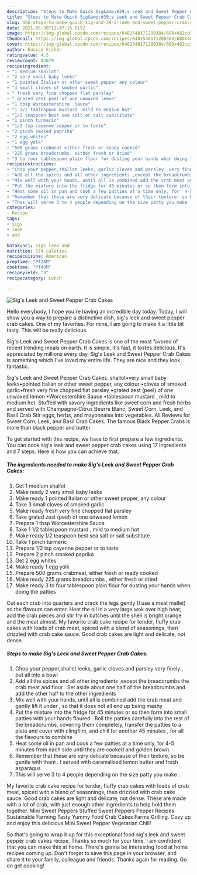 ```yaml
---
description: "Steps to Make Quick Sig&amp;#39;s Leek and Sweet Pepper Crab Cakes"
title: "Steps to Make Quick Sig&amp;#39;s Leek and Sweet Pepper Crab Cakes"
slug: 456-steps-to-make-quick-sig-and-39-s-leek-and-sweet-pepper-crab-cakes
date: 2021-05-30T12:47:15.615Z
image: https://img-global.cpcdn.com/recipes/6481548171280384/680x482cq70/sigs-leek-and-sweet-pepper-crab-cakes-recipe-main-photo.jpg
thumbnail: https://img-global.cpcdn.com/recipes/6481548171280384/680x482cq70/sigs-leek-and-sweet-pepper-crab-cakes-recipe-main-photo.jpg
cover: https://img-global.cpcdn.com/recipes/6481548171280384/680x482cq70/sigs-leek-and-sweet-pepper-crab-cakes-recipe-main-photo.jpg
author: Eunice Fisher
ratingvalue: 4.5
reviewcount: 43879
recipeingredient:
- "1 medium shallot"
- "2 very small baby leeks"
- "1 pointed Italian or other sweet pepper any colour"
- "3 small cloves of smoked garlic"
- " fresh very fine chopped flat parsley"
- " grated zest peel of one unwaxed lemon"
- "1 tbsp Worcestershire  Sauce"
- "1 1/2 tablespoon mustard  mild to medium hot"
- "1/2 teaspoon best sea salt or salt substitute"
- "1 pinch turmeric"
- "1/2 tsp cayenne pepper or to taste"
- "2 pinch smoked paprika"
- "2 egg whites"
- "1 egg yolk"
- "500 grams crabmeat either fresh or ready cooked"
- "225 grams breadcrumbs  either fresh or dried"
- "3 to four tablespoon plain flour for dusting your hands when doing the patties"
recipeinstructions:
- "Chop your pepper,shallot leeks, garlic cloves and parsley  very finely , put all into a bowl"
- "Add all the spices and all other ingredients ,except the breadcrumbs the crab meat and flour . Set aside about one half of the breadcrumbs and add the other half to the other ingredients"
- "Mix well with your hands, until all is combined add the crab meat and gently lift it under , so that it does not all end up being mashy"
- "Put the mixture into the fridge for 45 minutes or so then form into small patties with your hands floured  . Roll the patties carefully into the rest of the  breadcrumbs, covering them completely, transfer the patties to a plate and cover with clingfilm,  and chill for another 45 minutes , for all the flavours to combine"
- "Heat some oil in pan and cook a few patties at a time only, for  4-5 minutes from each side  until they are cooked and golden brown."
- "Remember that these are very delicate because of their texture, so be gentle with them . I served  with caramalised lemon butter and fresh asparagus"
- "This will serve 3 to 4 people depending on the size patty you make ."
categories:
- Recipe
tags:
- sigs
- leek
- and

katakunci: sigs leek and 
nutrition: 174 calories
recipecuisine: American
preptime: "PT24M"
cooktime: "PT43M"
recipeyield: "3"
recipecategory: Lunch

---
```



![Sig&#39;s Leek and Sweet Pepper Crab Cakes](https://img-global.cpcdn.com/recipes/6481548171280384/680x482cq70/sigs-leek-and-sweet-pepper-crab-cakes-recipe-main-photo.jpg)

Hello everybody, I hope you're having an incredible day today. Today, I will show you a way to prepare a distinctive dish, sig&#39;s leek and sweet pepper crab cakes. One of my favorites. For mine, I am going to make it a little bit tasty. This will be really delicious.

Sig&#39;s Leek and Sweet Pepper Crab Cakes is one of the most favored of recent trending meals on earth. It is simple, it's fast, it tastes delicious. It's appreciated by millions every day. Sig&#39;s Leek and Sweet Pepper Crab Cakes is something which I've loved my entire life. They are nice and they look fantastic.

Sig&#39;s Leek and Sweet Pepper Crab Cakes. shallot•very small baby leeks•pointed Italian or other sweet pepper, any colour •cloves of smoked garlic•fresh very fine chopped flat parsley •grated zest (peel) of one unwaxed lemon •Worcestershire Sauce •tablespoon mustard , mild to medium hot. Stuffed with savory ingredients like sweet corn and fresh herbs and served with Champagne-Citrus Beurre Blanc, Sweet Corn, Leek, and Basil Crab Stir eggs, herbs, and mayonnaise into vegetables. All Reviews for Sweet Corn, Leek, and Basil Crab Cakes. The famous Black Pepper Crabs is more than black pepper and butter.


To get started with this recipe, we have to first prepare a few ingredients. You can cook sig&#39;s leek and sweet pepper crab cakes using 17 ingredients and 7 steps. Here is how you can achieve that.

<!--inarticleads1-->

##### The ingredients needed to make Sig&#39;s Leek and Sweet Pepper Crab Cakes:

1. Get 1 medium shallot
1. Make ready 2 very small baby leeks
1. Make ready 1 pointed Italian or other sweet pepper, any colour
1. Take 3 small cloves of smoked garlic
1. Make ready  fresh very fine chopped flat parsley
1. Take  grated zest (peel) of one unwaxed lemon
1. Prepare 1 tbsp Worcestershire  Sauce
1. Take 1 1/2 tablespoon mustard , mild to medium hot
1. Make ready 1/2 teaspoon best sea salt or salt substitute
1. Take 1 pinch turmeric
1. Prepare 1/2 tsp cayenne pepper or to taste
1. Prepare 2 pinch smoked paprika
1. Get 2 egg whites
1. Make ready 1 egg yolk
1. Prepare 500 grams crabmeat, either fresh or ready cooked
1. Make ready 225 grams breadcrumbs , either fresh or dried
1. Make ready 3 to four tablespoon plain flour for dusting your hands when doing the patties


Cut each crab into quarters and crack the legs gently (I use a meat mallet) so the flavours can enter. Heat the oil in a very large wok over high heat; add the crab pieces and stir fry in batches until the shell is bright orange and the meat almost. My favorite crab cake recipe for tender, fluffy crab cakes with loads of crab meat, spiced with a blend of seasonings, then drizzled with crab cake sauce. Good crab cakes are light and delicate, not dense. 

<!--inarticleads2-->

##### Steps to make Sig&#39;s Leek and Sweet Pepper Crab Cakes:

1. Chop your pepper,shallot leeks, garlic cloves and parsley  very finely , put all into a bowl
1. Add all the spices and all other ingredients ,except the breadcrumbs the crab meat and flour . Set aside about one half of the breadcrumbs and add the other half to the other ingredients
1. Mix well with your hands, until all is combined add the crab meat and gently lift it under , so that it does not all end up being mashy
1. Put the mixture into the fridge for 45 minutes or so then form into small patties with your hands floured  . Roll the patties carefully into the rest of the  breadcrumbs, covering them completely, transfer the patties to a plate and cover with clingfilm,  and chill for another 45 minutes , for all the flavours to combine
1. Heat some oil in pan and cook a few patties at a time only, for  4-5 minutes from each side  until they are cooked and golden brown.
1. Remember that these are very delicate because of their texture, so be gentle with them . I served  with caramalised lemon butter and fresh asparagus
1. This will serve 3 to 4 people depending on the size patty you make .


My favorite crab cake recipe for tender, fluffy crab cakes with loads of crab meat, spiced with a blend of seasonings, then drizzled with crab cake sauce. Good crab cakes are light and delicate, not dense. These are made with a lot of crab, with just enough other ingredients to help hold them together. Mini Sweet Peppers Stuffed Sweet Peppers Pepper Recipes Sustainable Farming Tasty Yummy Food Crab Cakes Farms Grilling. Cozy up and enjoy this delicious Mini Sweet Pepper Vegetarian Chili! 

So that's going to wrap it up for this exceptional food sig&#39;s leek and sweet pepper crab cakes recipe. Thanks so much for your time. I am confident that you can make this at home. There's gonna be interesting food at home recipes coming up. Don't forget to save this page in your browser, and share it to your family, colleague and friends. Thanks again for reading. Go on get cooking!

